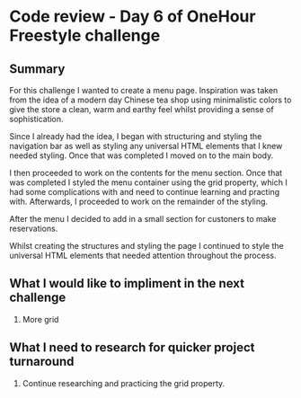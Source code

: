 # Code review - Day 6 of OneHour Freestyle challenge

## Summary

For this challenge I wanted to create a menu page. Inspiration was taken from the idea of a modern day Chinese tea shop using minimalistic colors to give the store a clean, warm and earthy feel whilst providing a sense of sophistication.

Since I already had the idea, I began with structuring and styling the navigation bar as well as styling any universal HTML elements that I knew needed styling. Once that was completed I moved on to the main body.

I then proceeded to work on the contents for the menu section. Once that was completed I styled the menu container using the grid property, which I had some complications with and need to continue learning and practing with. Afterwards, I proceeded to work on the remainder of the styling.

After the menu I decided to add in a small section for custoners to make reservations.

Whilst creating the structures and styling the page I continued to style the universal HTML elements that needed attention throughout the process.

## What I would like to impliment in the next challenge

1. More grid

## What I need to research for quicker project turnaround

1. Continue researching and practicing the grid property.
